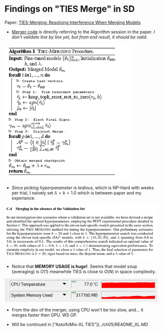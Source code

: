 # Findings on "TIES Merge" in SD #

Paper: [TIES-Merging: Resolving Interference When Merging Models](https://arxiv.org/abs/2306.01708)

- [Merger code](https://github.com/ljleb/sd-mecha/blob/main/sd_mecha/__init__.py#L139-L167) is directly referring to the Algorithm session in the paper. *I don't validate line by line yet, but from end result, it should be valid.*

![24042301.png](./img/24042301.png)

- *Since picking hyperparameter is tedious*, which is NP-Hard with weeks per trial, I naively set $\lambda=k=1.0$ which is between paper and my experiance.

![24042302.PNG](./img/24042302.PNG)

- Notice that **MEMORY USAGE is huge!**. Seems that model soup (averaging) is $O(1)$ meanwhile TIES is close to $O(N)$ in space complexity.

![photo_2024-04-22_07-45-58.jpg](./img/photo_2024-04-22_07-45-58.jpg)

- From the dev of the merger, using CPU won't be too slow, and... it merges faster then GPU. WS OP.

- Will be continued in ["AstolfoMix-XL TIES"](../ch05/README_XL.MD
